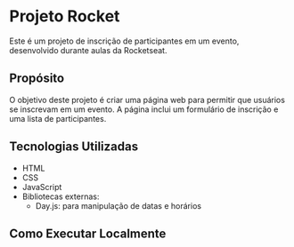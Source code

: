 # Projeto Rocket

Este é um projeto de inscrição de participantes em um evento, desenvolvido durante aulas da Rocketseat.

## Propósito

O objetivo deste projeto é criar uma página web para permitir que usuários se inscrevam em um evento. A página inclui um formulário de inscrição e uma lista de participantes.

## Tecnologias Utilizadas

- HTML
- CSS
- JavaScript
- Bibliotecas externas:
  - Day.js: para manipulação de datas e horários

## Como Executar Localmente



